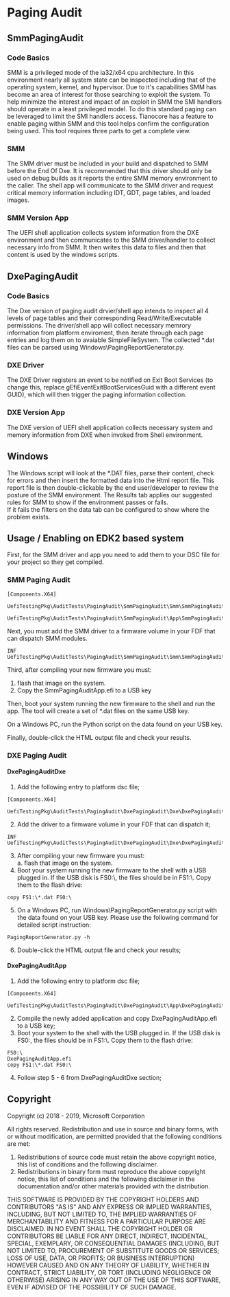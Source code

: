 # Paging Audit

## SmmPagingAudit

### Code Basics

SMM is a privileged mode of the ia32/x64 cpu architecture.  In this environment nearly all system state can 
be inspected including that of the operating system, kernel, and hypervisor.  Due to it's 
capabilities SMM has become an area of interest for those searching to exploit the system. 
To help minimize the interest and impact of an exploit in SMM the SMI handlers should operate
in a least privileged model.  To do this standard paging can be leveraged to limit the SMI
handlers access.  Tianocore has a feature to enable paging within SMM and this tool helps confirm
the configuration being used.  This tool requires three parts to get a complete view.  
 
### SMM

The SMM driver must be included in your build and dispatched to SMM before the End Of Dxe.  It is
recommended that this driver should only be used on debug builds as it reports the entire
SMM memory environment to the caller.  The shell app will communicate to the SMM driver and 
request critical memory information including IDT, GDT, page tables, and loaded images.

### SMM Version App

The UEFI shell application collects system information from the DXE environment and then
communicates to the SMM driver/handler to collect necessary info from SMM.  It then 
writes this data to files and then that content is used by the windows scripts.

## DxePagingAudit

### Code Basics

The Dxe version of paging audit drvier/shell app intends to inspect all 4 levels of page
tables and their corresponding Read/Write/Executable permissions. The driver/shell app will
collect necessary memrory information from platform enviroment, then iterate through each
page entries and log them on to avaiable SimpleFileSystem. The collected *.dat files can be
parsed using Windows\PagingReportGenerator.py.

### DXE Driver

The DXE Driver registers an event to be notified on Exit Boot Services (to change this,
replace gEfiEventExitBootServicesGuid with a different event GUID), which will then trigger
the paging information collection.

### DXE Version App

The DXE version of UEFI shell application collects necessary system and memory information
from DXE when invoked from Shell environment.

## Windows

The Windows script will look at the *.DAT files, parse their content, check for errors
and then insert the formatted data into the Html report file.  This report file is then double-clickable
by the end user/developer to review the posture of the SMM environment.  The Results tab applies 
our suggested rules for SMM to show if the environment passes or fails.  
If it fails the filters on the data tab can be configured to show where the problem exists.  


## Usage / Enabling on EDK2 based system

First, for the SMM driver and app you need to add them to your DSC file for your project so they get compiled.

### SMM Paging Audit

```
[Components.X64]  
  UefiTestingPkg\AuditTests\PagingAudit\SmmPagingAudit\Smm\SmmPagingAuditSmm.inf  
  UefiTestingPkg\AuditTests\PagingAudit\SmmPagingAudit\App\SmmPagingAuditApp.inf
```

Next, you must add the SMM driver to a firmware volume in your FDF that can dispatch SMM modules.    
```
INF UefiTestingPkg\AuditTests\PagingAudit\SmmPagingAudit\Smm\SmmPagingAuditSmm.inf
```

Third, after compiling your new firmware you must:
1. flash that image on the system.  
2. Copy the SmmPagingAuditApp.efi to a USB key

Then, boot your system running the new firmware to the shell and run the app. The tool will create a set of *.dat files on the same USB key. 

On a Windows PC, run the Python script on the data found on your USB key.  

Finally, double-click the HTML output file and check your results.   

### DXE Paging Audit

#### DxePagingAuditDxe

1. Add the following entry to platform dsc file;
```
[Components.X64] 
    UefiTestingPkg\AuditTests\PagingAudit\DxePagingAudit\Dxe\DxePagingAuditDxe.inf
```
2. Add the driver to a firmware volume in your FDF that can dispatch it;
```
INF UefiTestingPkg\AuditTests\PagingAudit\DxePagingAudit\Dxe\DxePagingAuditDxe.inf
```
3. After compiling your new firmware you must:<BR>
    a. flash that image on the system.
4. Boot your system running the new firmware to the shell with a USB plugged in. If the USB
disk is FS0:\\, the files should be in FS1:\\. Copy them to the flash drive:
```
copy FS1:\*.dat FS0:\
```
5. On a Windows PC, run Windows\PagingReportGenerator.py script with the data found on your
USB key. Please use the following command for detailed script instruction:
```
PagingReportGenerator.py -h
```
6. Double-click the HTML output file and check your results;

#### DxePagingAuditApp

1. Add the following entry to platform dsc file;
```
[Components.X64] 
    UefiTestingPkg\AuditTests\PagingAudit\DxePagingAudit\App\DxePagingAuditApp.inf
```
2. Compile the newly added application and copy DxePagingAuditApp.efi to a USB key;
3. Boot your system to the shell with the USB plugged in. If the USB disk is FS0:\, the files
should be in FS1:\\. Copy them to the flash drive:
```
FS0:\
DxePagingAuditApp.efi
copy FS1:\*.dat FS0:\
```
4. Follow step 5 - 6 from DxePagingAuditDxe section;

## Copyright

Copyright (c) 2018 - 2019, Microsoft Corporation

All rights reserved. Redistribution and use in source and binary forms, with or without modification, are permitted provided that the following conditions are met:
1. Redistributions of source code must retain the above copyright notice, this list of conditions and the following disclaimer.
2. Redistributions in binary form must reproduce the above copyright notice, this list of conditions and the following disclaimer in the documentation and/or other materials provided with the distribution.

THIS SOFTWARE IS PROVIDED BY THE COPYRIGHT HOLDERS AND CONTRIBUTORS "AS IS" AND ANY EXPRESS OR IMPLIED WARRANTIES, INCLUDING, BUT NOT LIMITED TO, THE IMPLIED WARRANTIES OF MERCHANTABILITY AND FITNESS FOR A PARTICULAR PURPOSE ARE DISCLAIMED. IN NO EVENT SHALL THE COPYRIGHT HOLDER OR CONTRIBUTORS BE LIABLE FOR ANY DIRECT, INDIRECT, INCIDENTAL, SPECIAL, EXEMPLARY, OR CONSEQUENTIAL DAMAGES (INCLUDING, BUT NOT LIMITED TO, PROCUREMENT OF SUBSTITUTE GOODS OR SERVICES; LOSS OF USE, DATA, OR PROFITS; OR BUSINESS INTERRUPTION) HOWEVER CAUSED AND ON ANY THEORY OF LIABILITY, WHETHER IN CONTRACT, STRICT LIABILITY, OR TORT (INCLUDING NEGLIGENCE OR OTHERWISE) ARISING IN ANY WAY OUT OF THE USE OF THIS SOFTWARE, EVEN IF ADVISED OF THE POSSIBILITY OF SUCH DAMAGE.
